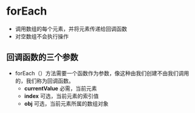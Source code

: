 # forEach
- 调用数组的每个元素，并将元素传递给回调函数
- 对空数组不会执行操作

## 回调函数的三个参数
- forEach（）方法需要一个函数作为参数，像这种由我们创建不由我们调用的，我们称为回调函数。
  - **currentValue**
  必需，当前元素
  - **index**
  可选，当前元素的索引值
  - **obj**
  可选，当前元素所属的数组对象
